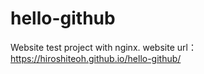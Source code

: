 # hello-github
Website test project with nginx.
website url：https://hiroshiteoh.github.io/hello-github/

